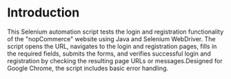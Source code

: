 
# Introduction 
This Selenium automation script tests the login and registration functionality of the "nopCommerce" website using Java and Selenium WebDriver. 
The script opens the URL, navigates to the login and registration pages, 
fills in the required fields, submits the forms, and verifies successful login and registration by checking the resulting page URLs or messages.Designed for Google Chrome, the script includes basic error handling. 

